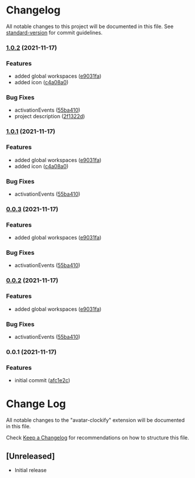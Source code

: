 # Changelog

All notable changes to this project will be documented in this file. See [standard-version](https://github.com/conventional-changelog/standard-version) for commit guidelines.

### [1.0.2](https://github.com/leguass7/vscode-avatar-clockify/compare/v0.0.1...v1.0.2) (2021-11-17)


### Features

* added global workspaces ([e9031fa](https://github.com/leguass7/vscode-avatar-clockify/commit/e9031fa9805d92ef3d2228ce840aa39c100bbdb5))
* added icon ([c4a08a0](https://github.com/leguass7/vscode-avatar-clockify/commit/c4a08a09d25cabd2f68f08192ec74e1c8aa5c9cd))


### Bug Fixes

* activationEvents ([55ba410](https://github.com/leguass7/vscode-avatar-clockify/commit/55ba410b97fad3566a3d7d2fba855b72fc827d42))
* project description ([2f1322d](https://github.com/leguass7/vscode-avatar-clockify/commit/2f1322d40b4960f15a972ec9934b8bd0c6d3d65d))

### [1.0.1](https://github.com/leguass7/vscode-avatar-clockify/compare/v0.0.1...v1.0.1) (2021-11-17)


### Features

* added global workspaces ([e9031fa](https://github.com/leguass7/vscode-avatar-clockify/commit/e9031fa9805d92ef3d2228ce840aa39c100bbdb5))
* added icon ([c4a08a0](https://github.com/leguass7/vscode-avatar-clockify/commit/c4a08a09d25cabd2f68f08192ec74e1c8aa5c9cd))


### Bug Fixes

* activationEvents ([55ba410](https://github.com/leguass7/vscode-avatar-clockify/commit/55ba410b97fad3566a3d7d2fba855b72fc827d42))

### [0.0.3](https://github.com/leguass7/vscode-avatar-clockify/compare/v0.0.1...v0.0.3) (2021-11-17)


### Features

* added global workspaces ([e9031fa](https://github.com/leguass7/vscode-avatar-clockify/commit/e9031fa9805d92ef3d2228ce840aa39c100bbdb5))


### Bug Fixes

* activationEvents ([55ba410](https://github.com/leguass7/vscode-avatar-clockify/commit/55ba410b97fad3566a3d7d2fba855b72fc827d42))

### [0.0.2](https://github.com/leguass7/vscode-avatar-clockify/compare/v0.0.1...v0.0.2) (2021-11-17)


### Features

* added global workspaces ([e9031fa](https://github.com/leguass7/vscode-avatar-clockify/commit/e9031fa9805d92ef3d2228ce840aa39c100bbdb5))


### Bug Fixes

* activationEvents ([55ba410](https://github.com/leguass7/vscode-avatar-clockify/commit/55ba410b97fad3566a3d7d2fba855b72fc827d42))

### 0.0.1 (2021-11-17)


### Features

* initial commit ([afc1e2c](https://github.com/leguass7/vscode-avatar-clockify/commit/afc1e2cf879b3f15da8270bed363b88aa99634e2))

# Change Log

All notable changes to the "avatar-clockify" extension will be documented in this file.

Check [Keep a Changelog](http://keepachangelog.com/) for recommendations on how to structure this file.

## [Unreleased]

- Initial release